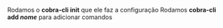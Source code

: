 Rodamos o **cobra-cli init** que ele faz a configuração
Rodamos **cobra-cli add *nome*** para adicionar comandos